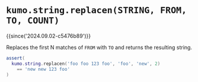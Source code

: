 # `kumo.string.replacen(STRING, FROM, TO, COUNT)`

{{since('2024.09.02-c5476b89')}}

Replaces the first N matches of `FROM` with `TO` and returns the resulting string.

```lua
assert(
  kumo.string.replacen('foo foo 123 foo', 'foo', 'new', 2)
    == 'new new 123 foo'
)
```

